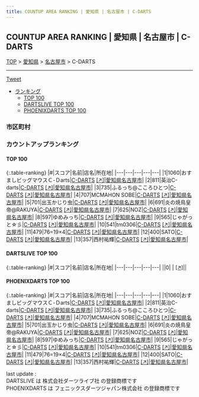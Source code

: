 ```yaml
---
title: COUNTUP AREA RANKING | 愛知県 | 名古屋市 | C-DARTS
---
```

## COUNTUP AREA RANKING | 愛知県 | 名古屋市 | C-DARTS

[TOP](/darts/rank/) > [愛知県](/darts/rank/愛知県/) > [名古屋市](/darts/rank/愛知県/名古屋市/) > C-DARTS

___

<a href="https://twitter.com/share?ref_src=twsrc%5Etfw" data-text="COUNTUP AREA RANKING | 愛知県名古屋市C-DARTS" class="twitter-share-button" data-hashtags="DARTSLIVE,PHOENIXDARTS,darts,ダーツ" data-show-count="false">Tweet</a>

* [ランキング](#カウントアップランキング)
    * [TOP 100](#top-100)
    * [DARTSLIVE TOP 100](#dartslive-top-100)
    * [PHOENIXDARTS TOP 100](#phoenixdarts-top-100)

### 市区町村

<ul>

</ul>

### カウントアップランキング

#### TOP 100



{:.table-ranking}
|#|スコア|名前|店名|所在地|
|---|---|---|---|---|
|1|1060|<span class="rank-name-pd">おすましビッグマウスＣ-Ｄarts</span>|<a href="/darts/rank/shops/9565.html">C-DARTS</a> <a href="https://vs.phoenixdarts.com/jp/shop/shopDetailInfo/s_9565?s_seq=9565">[↗]</a>|<a href="/darts/rank/愛知県/名古屋市">愛知県名古屋市</a>|
|2|811|<span class="rank-name-pd">英治C-darts</span>|<a href="/darts/rank/shops/9565.html">C-DARTS</a> <a href="https://vs.phoenixdarts.com/jp/shop/shopDetailInfo/s_9565?s_seq=9565">[↗]</a>|<a href="/darts/rank/愛知県/名古屋市">愛知県名古屋市</a>|
|3|735|<span class="rank-name-pd">ふるっち@こころひとつ</span>|<a href="/darts/rank/shops/9565.html">C-DARTS</a> <a href="https://vs.phoenixdarts.com/jp/shop/shopDetailInfo/s_9565?s_seq=9565">[↗]</a>|<a href="/darts/rank/愛知県/名古屋市">愛知県名古屋市</a>|
|4|707|<span class="rank-name-pd">MCMAHON SOBE</span>|<a href="/darts/rank/shops/9565.html">C-DARTS</a> <a href="https://vs.phoenixdarts.com/jp/shop/shopDetailInfo/s_9565?s_seq=9565">[↗]</a>|<a href="/darts/rank/愛知県/名古屋市">愛知県名古屋市</a>|
|5|701|<span class="rank-name-pd">出玉かじり虫</span>|<a href="/darts/rank/shops/9565.html">C-DARTS</a> <a href="https://vs.phoenixdarts.com/jp/shop/shopDetailInfo/s_9565?s_seq=9565">[↗]</a>|<a href="/darts/rank/愛知県/名古屋市">愛知県名古屋市</a>|
|6|691|<span class="rank-name-pd">炎の焼鳥皇帝@RAKUYA</span>|<a href="/darts/rank/shops/9565.html">C-DARTS</a> <a href="https://vs.phoenixdarts.com/jp/shop/shopDetailInfo/s_9565?s_seq=9565">[↗]</a>|<a href="/darts/rank/愛知県/名古屋市">愛知県名古屋市</a>|
|7|625|<span class="rank-name-pd">NOZ</span>|<a href="/darts/rank/shops/9565.html">C-DARTS</a> <a href="https://vs.phoenixdarts.com/jp/shop/shopDetailInfo/s_9565?s_seq=9565">[↗]</a>|<a href="/darts/rank/愛知県/名古屋市">愛知県名古屋市</a>|
|8|597|<span class="rank-name-pd">ゆめみっち</span>|<a href="/darts/rank/shops/9565.html">C-DARTS</a> <a href="https://vs.phoenixdarts.com/jp/shop/shopDetailInfo/s_9565?s_seq=9565">[↗]</a>|<a href="/darts/rank/愛知県/名古屋市">愛知県名古屋市</a>|
|9|565|<span class="rank-name-pd">じゃがっと☆彡</span>|<a href="/darts/rank/shops/9565.html">C-DARTS</a> <a href="https://vs.phoenixdarts.com/jp/shop/shopDetailInfo/s_9565?s_seq=9565">[↗]</a>|<a href="/darts/rank/愛知県/名古屋市">愛知県名古屋市</a>|
|10|541|<span class="rank-name-pd">tm0306</span>|<a href="/darts/rank/shops/9565.html">C-DARTS</a> <a href="https://vs.phoenixdarts.com/jp/shop/shopDetailInfo/s_9565?s_seq=9565">[↗]</a>|<a href="/darts/rank/愛知県/名古屋市">愛知県名古屋市</a>|
|11|479|<span class="rank-name-pd">76=19×4</span>|<a href="/darts/rank/shops/9565.html">C-DARTS</a> <a href="https://vs.phoenixdarts.com/jp/shop/shopDetailInfo/s_9565?s_seq=9565">[↗]</a>|<a href="/darts/rank/愛知県/名古屋市">愛知県名古屋市</a>|
|12|400|<span class="rank-name-pd">SATO</span>|<a href="/darts/rank/shops/9565.html">C-DARTS</a> <a href="https://vs.phoenixdarts.com/jp/shop/shopDetailInfo/s_9565?s_seq=9565">[↗]</a>|<a href="/darts/rank/愛知県/名古屋市">愛知県名古屋市</a>|
|13|357|<span class="rank-name-pd">西村祐輝</span>|<a href="/darts/rank/shops/9565.html">C-DARTS</a> <a href="https://vs.phoenixdarts.com/jp/shop/shopDetailInfo/s_9565?s_seq=9565">[↗]</a>|<a href="/darts/rank/愛知県/名古屋市">愛知県名古屋市</a>|


#### DARTSLIVE TOP 100



{:.table-ranking}
|#|スコア|名前|店名|所在地|
|---|---|---|---|---|
||0|<span class="rank-name-dl"> </span>|<a href="/darts/rank/shops/.html"></a> <a href="">[↗]</a>|<a href="/darts/rank//"></a>|


#### PHOENIXDARTS TOP 100



{:.table-ranking}
|#|スコア|名前|店名|所在地|
|---|---|---|---|---|
|1|1060|<span class="rank-name-pd">おすましビッグマウスＣ-Ｄarts</span>|<a href="/darts/rank/shops/9565.html">C-DARTS</a> <a href="https://vs.phoenixdarts.com/jp/shop/shopDetailInfo/s_9565?s_seq=9565">[↗]</a>|<a href="/darts/rank/愛知県/名古屋市">愛知県名古屋市</a>|
|2|811|<span class="rank-name-pd">英治C-darts</span>|<a href="/darts/rank/shops/9565.html">C-DARTS</a> <a href="https://vs.phoenixdarts.com/jp/shop/shopDetailInfo/s_9565?s_seq=9565">[↗]</a>|<a href="/darts/rank/愛知県/名古屋市">愛知県名古屋市</a>|
|3|735|<span class="rank-name-pd">ふるっち@こころひとつ</span>|<a href="/darts/rank/shops/9565.html">C-DARTS</a> <a href="https://vs.phoenixdarts.com/jp/shop/shopDetailInfo/s_9565?s_seq=9565">[↗]</a>|<a href="/darts/rank/愛知県/名古屋市">愛知県名古屋市</a>|
|4|707|<span class="rank-name-pd">MCMAHON SOBE</span>|<a href="/darts/rank/shops/9565.html">C-DARTS</a> <a href="https://vs.phoenixdarts.com/jp/shop/shopDetailInfo/s_9565?s_seq=9565">[↗]</a>|<a href="/darts/rank/愛知県/名古屋市">愛知県名古屋市</a>|
|5|701|<span class="rank-name-pd">出玉かじり虫</span>|<a href="/darts/rank/shops/9565.html">C-DARTS</a> <a href="https://vs.phoenixdarts.com/jp/shop/shopDetailInfo/s_9565?s_seq=9565">[↗]</a>|<a href="/darts/rank/愛知県/名古屋市">愛知県名古屋市</a>|
|6|691|<span class="rank-name-pd">炎の焼鳥皇帝@RAKUYA</span>|<a href="/darts/rank/shops/9565.html">C-DARTS</a> <a href="https://vs.phoenixdarts.com/jp/shop/shopDetailInfo/s_9565?s_seq=9565">[↗]</a>|<a href="/darts/rank/愛知県/名古屋市">愛知県名古屋市</a>|
|7|625|<span class="rank-name-pd">NOZ</span>|<a href="/darts/rank/shops/9565.html">C-DARTS</a> <a href="https://vs.phoenixdarts.com/jp/shop/shopDetailInfo/s_9565?s_seq=9565">[↗]</a>|<a href="/darts/rank/愛知県/名古屋市">愛知県名古屋市</a>|
|8|597|<span class="rank-name-pd">ゆめみっち</span>|<a href="/darts/rank/shops/9565.html">C-DARTS</a> <a href="https://vs.phoenixdarts.com/jp/shop/shopDetailInfo/s_9565?s_seq=9565">[↗]</a>|<a href="/darts/rank/愛知県/名古屋市">愛知県名古屋市</a>|
|9|565|<span class="rank-name-pd">じゃがっと☆彡</span>|<a href="/darts/rank/shops/9565.html">C-DARTS</a> <a href="https://vs.phoenixdarts.com/jp/shop/shopDetailInfo/s_9565?s_seq=9565">[↗]</a>|<a href="/darts/rank/愛知県/名古屋市">愛知県名古屋市</a>|
|10|541|<span class="rank-name-pd">tm0306</span>|<a href="/darts/rank/shops/9565.html">C-DARTS</a> <a href="https://vs.phoenixdarts.com/jp/shop/shopDetailInfo/s_9565?s_seq=9565">[↗]</a>|<a href="/darts/rank/愛知県/名古屋市">愛知県名古屋市</a>|
|11|479|<span class="rank-name-pd">76=19×4</span>|<a href="/darts/rank/shops/9565.html">C-DARTS</a> <a href="https://vs.phoenixdarts.com/jp/shop/shopDetailInfo/s_9565?s_seq=9565">[↗]</a>|<a href="/darts/rank/愛知県/名古屋市">愛知県名古屋市</a>|
|12|400|<span class="rank-name-pd">SATO</span>|<a href="/darts/rank/shops/9565.html">C-DARTS</a> <a href="https://vs.phoenixdarts.com/jp/shop/shopDetailInfo/s_9565?s_seq=9565">[↗]</a>|<a href="/darts/rank/愛知県/名古屋市">愛知県名古屋市</a>|
|13|357|<span class="rank-name-pd">西村祐輝</span>|<a href="/darts/rank/shops/9565.html">C-DARTS</a> <a href="https://vs.phoenixdarts.com/jp/shop/shopDetailInfo/s_9565?s_seq=9565">[↗]</a>|<a href="/darts/rank/愛知県/名古屋市">愛知県名古屋市</a>|


<div class="footer border-top border-gray-light mt-5 pt-3 text-right text-gray">
    last update : <span style="font-weight: italic" id="foot_last_modified"></span><br />
    DARTSLIVE は 株式会社ダーツライブ社 の登録商標です<br />
    PHOENIXDARTS は フェニックスダーツジャパン株式会社 の登録商標です<br />
</div>

<script src="https://cdnjs.cloudflare.com/ajax/libs/jquery.tablesorter/2.31.3/js/jquery.tablesorter.min.js" integrity="sha512-qzgd5cYSZcosqpzpn7zF2ZId8f/8CHmFKZ8j7mU4OUXTNRd5g+ZHBPsgKEwoqxCtdQvExE5LprwwPAgoicguNg==" crossorigin="anonymous" referrerpolicy="no-referrer"></script>
<link rel="stylesheet" href="https://cdnjs.cloudflare.com/ajax/libs/jquery.tablesorter/2.31.3/css/theme.default.min.css" integrity="sha512-wghhOJkjQX0Lh3NSWvNKeZ0ZpNn+SPVXX1Qyc9OCaogADktxrBiBdKGDoqVUOyhStvMBmJQ8ZdMHiR3wuEq8+w==" crossorigin="anonymous" referrerpolicy="no-referrer" />
<script>
$(function() {
    $(".table-ranking").tablesorter({sortList:[[0, 0]]});
    $("#foot_last_modified").text(formatDate(new Date(document.lastModified), 'yyyy-MM-dd HH:mm:ss'));
});
</script>

<script async src="https://platform.twitter.com/widgets.js" charset="utf-8"></script>
